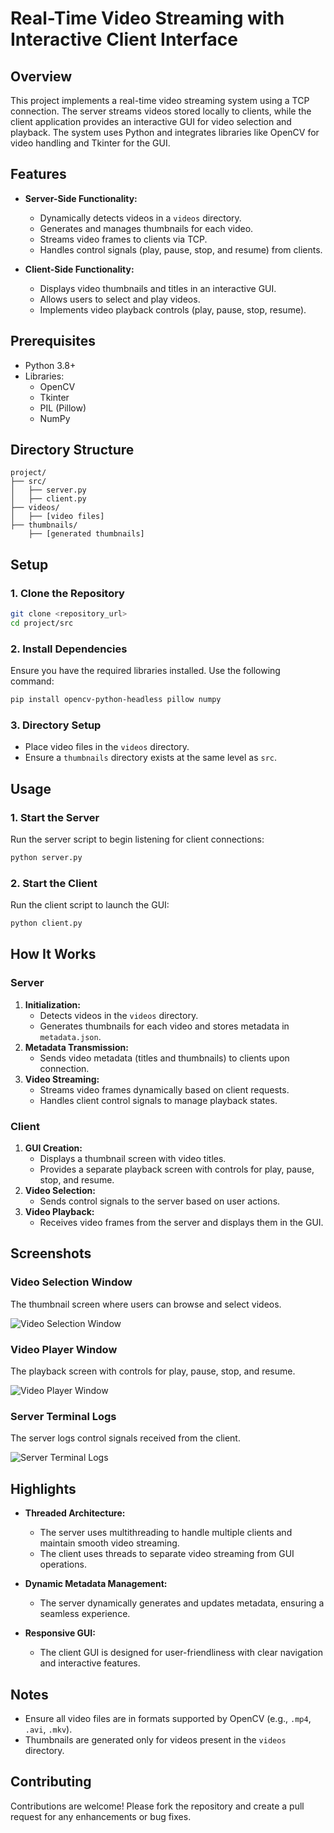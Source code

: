 # Real-Time Video Streaming with Interactive Client Interface

## Overview

This project implements a real-time video streaming system using a TCP connection. The server streams videos stored locally to clients, while the client application provides an interactive GUI for video selection and playback. The system uses Python and integrates libraries like OpenCV for video handling and Tkinter for the GUI.

## Features

- **Server-Side Functionality:**

  - Dynamically detects videos in a `videos` directory.
  - Generates and manages thumbnails for each video.
  - Streams video frames to clients via TCP.
  - Handles control signals (play, pause, stop, and resume) from clients.

- **Client-Side Functionality:**

  - Displays video thumbnails and titles in an interactive GUI.
  - Allows users to select and play videos.
  - Implements video playback controls (play, pause, stop, resume).

## Prerequisites

- Python 3.8+
- Libraries:
  - OpenCV
  - Tkinter
  - PIL (Pillow)
  - NumPy

## Directory Structure

```
project/
├── src/
│   ├── server.py
│   ├── client.py
├── videos/
│   ├── [video files]
├── thumbnails/
    ├── [generated thumbnails]
```

## Setup

### 1. Clone the Repository

```bash
git clone <repository_url>
cd project/src
```

### 2. Install Dependencies

Ensure you have the required libraries installed. Use the following command:

```bash
pip install opencv-python-headless pillow numpy
```

### 3. Directory Setup

- Place video files in the `videos` directory.
- Ensure a `thumbnails` directory exists at the same level as `src`.

## Usage

### 1. Start the Server

Run the server script to begin listening for client connections:

```bash
python server.py
```

### 2. Start the Client

Run the client script to launch the GUI:

```bash
python client.py
```

## How It Works

### Server

1. **Initialization:**
   - Detects videos in the `videos` directory.
   - Generates thumbnails for each video and stores metadata in `metadata.json`.
2. **Metadata Transmission:**
   - Sends video metadata (titles and thumbnails) to clients upon connection.
3. **Video Streaming:**
   - Streams video frames dynamically based on client requests.
   - Handles client control signals to manage playback states.

### Client

1. **GUI Creation:**
   - Displays a thumbnail screen with video titles.
   - Provides a separate playback screen with controls for play, pause, stop, and resume.
2. **Video Selection:**
   - Sends control signals to the server based on user actions.
3. **Video Playback:**
   - Receives video frames from the server and displays them in the GUI.

## Screenshots

### Video Selection Window
The thumbnail screen where users can browse and select videos.

![Video Selection Window](path/to/video_selection_screenshot.png)

### Video Player Window
The playback screen with controls for play, pause, stop, and resume.

![Video Player Window](path/to/video_player_screenshot.png)

### Server Terminal Logs
The server logs control signals received from the client.

![Server Terminal Logs](path/to/server_terminal_screenshot.png)

## Highlights

- **Threaded Architecture:**

  - The server uses multithreading to handle multiple clients and maintain smooth video streaming.
  - The client uses threads to separate video streaming from GUI operations.

- **Dynamic Metadata Management:**

  - The server dynamically generates and updates metadata, ensuring a seamless experience.

- **Responsive GUI:**

  - The client GUI is designed for user-friendliness with clear navigation and interactive features.

## Notes

- Ensure all video files are in formats supported by OpenCV (e.g., `.mp4`, `.avi`, `.mkv`).
- Thumbnails are generated only for videos present in the `videos` directory.

## Contributing

Contributions are welcome! Please fork the repository and create a pull request for any enhancements or bug fixes.
